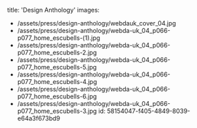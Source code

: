 title: 'Design Anthology'
images:
  - /assets/press/design-anthology/webdauk_cover_04.jpg
  - /assets/press/design-anthology/webda-uk_04_p066-p077_home_escubells-(1).jpg
  - /assets/press/design-anthology/webda-uk_04_p066-p077_home_escubells-2.jpg
  - /assets/press/design-anthology/webda-uk_04_p066-p077_home_escubells-5.jpg
  - /assets/press/design-anthology/webda-uk_04_p066-p077_home_escubells-4.jpg
  - /assets/press/design-anthology/webda-uk_04_p066-p077_home_escubells-6.jpg
  - /assets/press/design-anthology/webda-uk_04_p066-p077_home_escubells-3.jpg
id: 58154047-f405-4849-8039-e64a3f673bd9
